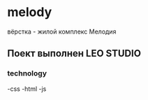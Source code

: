 # melody
вёрстка - жилой комплекс Мелодия
## Поект выполнен LEO STUDIO
### technology
-css
-html
-js
